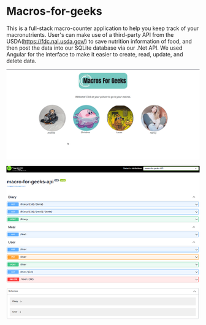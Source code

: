 # Macros-for-geeks

This is a full-stack macro-counter application to help you keep track of your macronutrients. User's can make use of a third-party API from the USDA(https://fdc.nal.usda.gov/) to save nutrition information of food, and then post the data into our SQLite database via our .Net API. We used Angular for the interface to make it easier to create, read, update, and delete data.

![](macros.gif)

![](swagger.png)

